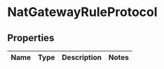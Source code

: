 # NatGatewayRuleProtocol

## Properties
| Name | Type | Description | Notes |
| ------------ | ------------- | ------------- | ------------- |


